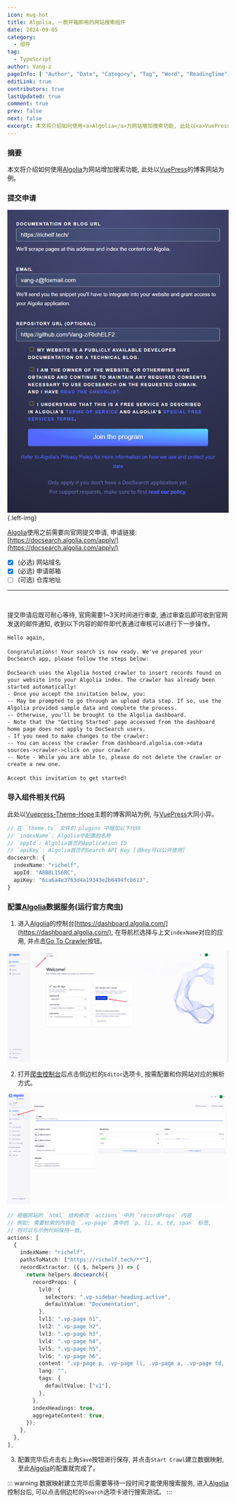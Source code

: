 ```yaml
---
icon: mug-hot
title: Algolia, 一款开箱即用的网站搜索组件
date: 2024-09-05
category:
  - 组件
tag:
  - TypeScript
author: Vang-z
pageInfo: [ "Author", "Date", "Category", "Tag", "Word", "ReadingTime", "PageView" ]
editLink: true
contributors: true
lastUpdated: true
comment: true
prev: false
next: false
excerpt: 本文将介绍如何使用<a>Algolia</a>为网站增加搜索功能, 此处以<a>VuePress</a>的博客网站为例。
---
```


### 摘要

本文将介绍如何使用[Algolia](https://docsearch.algolia.com/apply/)为网站增加搜索功能, 此处以[VuePress](https://vuejs.press/)的博客网站为例。

### 提交申请

![向<a>Algolia</a>提交申请](./assets/images/3_0.png) {.left-img}

[Algolia](https://docsearch.algolia.com/apply/)使用之前需要向官网提交申请, 申请链接: 
[https://docsearch.algolia.com/apply/](https://docsearch.algolia.com/apply/)

- [x] <a>(必选)</a> 网站域名
- [x] <a>(必选)</a> 申请邮箱
- [ ] <a>(可选)</a> 仓库地址
---
<br style="clear: both"/>

提交申请后既可耐心等待, 官网需要<a>1~3天</a>时间进行审查, 通过审查后即可收到官网发送的邮件通知, 收到以下内容的邮件即代表通过审核可以进行下一步操作。

```mail
Hello again,

Congratulations! Your search is now ready. We've prepared your DocSearch app, please follow the steps below:

DocSearch uses the Algolia hosted crawler to insert records found on your website into your Algolia index. The crawler has already been started automatically!
- Once you accept the invitation below, you:
-- May be prompted to go through an upload data step. If so, use the Algolia provided sample data and complete the process.
-- Otherwise, you'll be brought to the Algolia dashboard.
- Note that the "Getting Started" page accessed from the dashboard home page does not apply to DocSearch users.
- If you need to make changes to the crawler:
-- You can access the crawler from dashboard.algolia.com->data sources->crawler->click on your crawler
-- Note - While you are able to, please do not delete the crawler or create a new one.

Accept this invitation to get started!
```

### 导入组件相关代码

此处以[Vuepress-Theme-Hope](https://theme-hope.vuejs.press/)主题的博客网站为例, 与[VuePress](https://vuejs.press/)大同小异。

```typescript
// 在 `theme.ts` 文件的 plugins 中增加以下代码 
// `indexName`: Algolia中配置的名称
// `appId`: Algolia首页的Application ID
// `apiKey`: Algolia首页的Search API Key [该key可以公开使用]
docsearch: {
  indexName: "richelf",
  appId: "A8B8L156RC",
  apiKey: "6ca6a4e3763d4a19343e2b6494fcb613",
}

```

### 配置[Algolia](https://dashboard.algolia.com/)数据服务(运行官方爬虫)

1. 进入[Algolia](https://dashboard.algolia.com/)的控制台[https://dashboard.algolia.com/](https://dashboard.algolia.com/), 在导航栏选择与上文<a>`indexName`</a>对应的应用, 并点击[Go To Crawler](https://crawler.algolia.com/admin/crawlers)按钮。

![进入控制台](./assets/images/3_1.png)

2. 打开[爬虫控制台](https://crawler.algolia.com/admin/crawlers/)后点击侧边栏的<a>`Editor`</a>选项卡, 按需配置和你网站对应的解析方式。

![爬虫控制台](./assets/images/3_2.png)

```typescript
// 根据网站的 `html` 结构修改 `actions` 中的 `recordProps` 内容
// 例如: 需要检索的内容在 `.vp-page` 类中的 `p, li, a, td, span` 标签, 
// 则可以与示例代码保持一致。
actions: [
  {
    indexName: "richelf",
    pathsToMatch: ["https://richelf.tech/**"],
    recordExtractor: ({ $, helpers }) => {
      return helpers.docsearch({
        recordProps: {
          lvl0: {
            selectors: ".vp-sidebar-heading.active",
            defaultValue: "Documentation",
          },
          lvl1: ".vp-page h1",
          lvl2: ".vp-page h2",
          lvl3: ".vp-page h3",
          lvl4: ".vp-page h4",
          lvl5: ".vp-page h5",
          lvl6: ".vp-page h6",
          content: ".vp-page p, .vp-page li, .vp-page a, .vp-page td, .vp-page span",
          lang: "",
          tags: {
            defaultValue: ["v1"],
          },
        },
        indexHeadings: true,
        aggregateContent: true,
      });
    },
  },
],

```

3. 配置完毕后点击右上角<a>`Save`</a>按钮进行保存, 并点击<a>`Start Crawl`</a>建立数据映射, 至此[Algolia](https://dashboard.algolia.com/)的配置就完成了。

::: warning
数据映射建立完毕后需要等待一段时间才能使用搜索服务, 进入[Algolia](https://dashboard.algolia.com/)控制台后, 可以点击侧边栏的<a>`Search`</a>选项卡进行搜索测试。
:::

<Sponsor />
